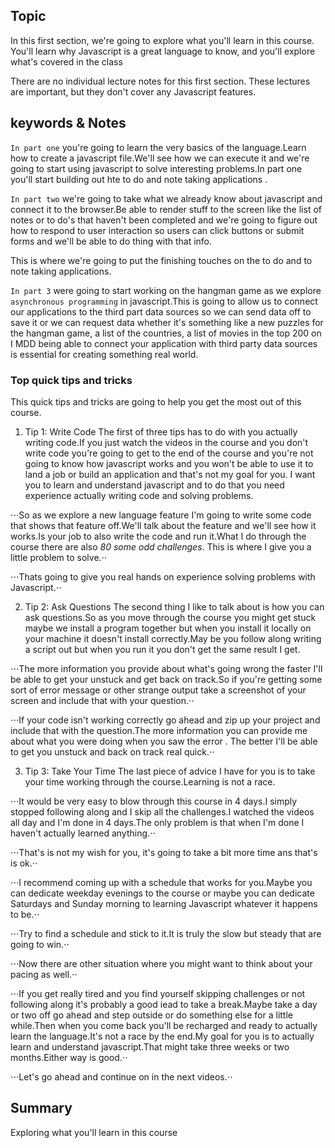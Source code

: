 ## Topic
In this first section, we're going to explore what you'll learn in this course. You'll learn why Javascript is a great language to know, and you'll explore what's covered in the class

There are no individual lecture notes for this first section. These lectures are important, but they don't cover any Javascript features.
        
## keywords & Notes
`In part one` you're going to learn the very basics of the language.Learn how to create a javascript file.We'll see how we can execute it and we're going to start using javascript to solve interesting problems.In part one you'll start building out hte to do and note taking applications .

`In part two` we're going to take what we already know about javascript and connect it to the browser.Be able to render stuff to the screen like the list of notes or to do's that haven't been completed and we're going to figure out how to respond to user interaction so users can click buttons or submit forms and we'll be able to do thing with that info.

This is where we're going to put the finishing touches on the to do and to note taking applications.

`In part 3` were going to start working on the hangman game as we explore `asynchronous programming` in javascript.This is going to allow us to connect our applications to the third part data sources so we can send data off to save it or we can request data whether it's something like a new puzzles for the hangman game, a list of the countries, a list of movies in the top 200 on  I MDD being able to connect your application with third party data sources is essential for creating something real world.

### Top quick tips and tricks 
This quick tips and tricks are going to help you get the most out of this course.
1. Tip 1: Write Code
The first of three tips has to do with you actually writing code.If you just watch the videos in the course and you don't write code you're going to get to the end of the  course and you're not going to know how javascript works and you won't be able to use it to land a job or build an application and that's not my goal for you. I want you to learn and understand javascript and to do that you need experience actually writing code and solving problems.

⋅⋅⋅So as we explore a new language feature I'm going to write some code that shows that feature off.We'll talk about the feature and we'll see how it works.Is your job to also write the code and run it.What I do through the course there are also *80 some odd challenges*. This is where I give you a little problem to solve.⋅⋅

⋅⋅⋅Thats going to give you real hands on experience solving problems with Javascript.⋅⋅

2. Tip 2: Ask Questions
The second thing I like to talk about is how you can ask questions.So as you move through the course you might get stuck maybe we install a program together but when you install it locally on your machine it doesn't install correctly.May be you follow along writing a script out but when you run it you don't get the same result I get.

⋅⋅⋅The more information you provide about what's going wrong the faster I'll be able to get your unstuck and get back on track.So if you're getting some sort of error message or other strange output take a screenshot of your screen and include that with your question.⋅⋅

⋅⋅⋅If your code isn't working correctly go ahead and zip up your project and include that with the question.The more information you can provide me about what you were doing when you saw the error . The better I'll be able to get you unstuck and back on track real quick.⋅⋅

3. Tip 3: Take Your Time
The last piece of advice I have  for you is to take your time working through the course.Learning is not a race.

⋅⋅⋅It would be very easy to blow through this course in 4 days.I simply stopped following along and I skip all the challenges.I watched the videos all day and I'm done in 4 days.The only problem is that when I'm done I haven't actually learned anything.⋅⋅

⋅⋅⋅That's is not my wish for you, it's going to take a bit more time ans that's is ok.⋅⋅

⋅⋅⋅I recommend coming up with a schedule that works for you.Maybe you can dedicate weekday evenings to the course or maybe you can dedicate Saturdays and Sunday morning to learning Javascript whatever it happens to be.⋅⋅

⋅⋅⋅Try to find a schedule and stick to it.It is truly the slow but steady that are going to win.⋅⋅

⋅⋅⋅Now there are other situation where you might want to think about your pacing as well.⋅⋅

⋅⋅⋅If you get really tired and you find yourself skipping challenges or not following along it's probably a good iead to take a break.Maybe take a day or two off go ahead and step outside or do something else for a little while.Then when you come back  you'll be recharged and ready to actually learn the language.It's not a race by the end.My goal for you is to actually learn and understand javascript.That might take three weeks or two months.Either way is good.⋅⋅

⋅⋅⋅Let's go ahead and continue on in the next videos.⋅⋅



## Summary
Exploring what you'll learn in this course